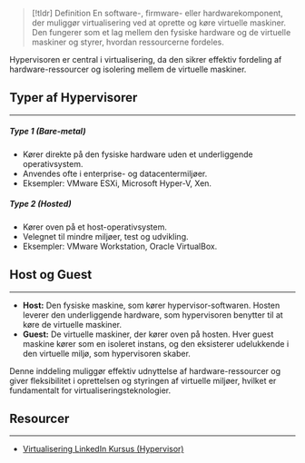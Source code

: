 > [!tldr] Definition
En software-, firmware- eller hardwarekomponent, der muliggør virtualisering ved at oprette og køre virtuelle maskiner. 
Den fungerer som et lag mellem den fysiske hardware og de virtuelle maskiner og styrer, hvordan ressourcerne fordeles.

Hypervisoren er central i virtualisering, da den sikrer effektiv fordeling af hardware-ressourcer og isolering mellem de virtuelle maskiner.
## Typer af Hypervisorer
---
##### Type 1 (Bare-metal)
  - Kører direkte på den fysiske hardware uden et underliggende operativsystem.
  - Anvendes ofte i enterprise- og datacentermiljøer.
  - Eksempler: VMware ESXi, Microsoft Hyper-V, Xen.
  
##### Type 2 (Hosted)
  - Kører oven på et host-operativsystem.
  - Velegnet til mindre miljøer, test og udvikling.
  - Eksempler: VMware Workstation, Oracle VirtualBox.
## Host og Guest
---
- **Host:** Den fysiske maskine, som kører hypervisor-softwaren. Hosten leverer den underliggende hardware, som hypervisoren benytter til at køre de virtuelle maskiner.
- **Guest:** De virtuelle maskiner, der kører oven på hosten. Hver guest maskine kører som en isoleret instans, og den eksisterer udelukkende i den virtuelle miljø, som hypervisoren skaber.

Denne inddeling muliggør effektiv udnyttelse af hardware-ressourcer og giver fleksibilitet i oprettelsen og styringen af virtuelle miljøer, hvilket er fundamentalt for virtualiseringsteknologier.

## Resourcer
---
- [Virtualisering LinkedIn Kursus (Hypervisor)](https://www.linkedin.com/learning/learning-virtualization-13945890/understanding-different-types-of-hypervisors?autoSkip=true&resume=false&u=57075649)